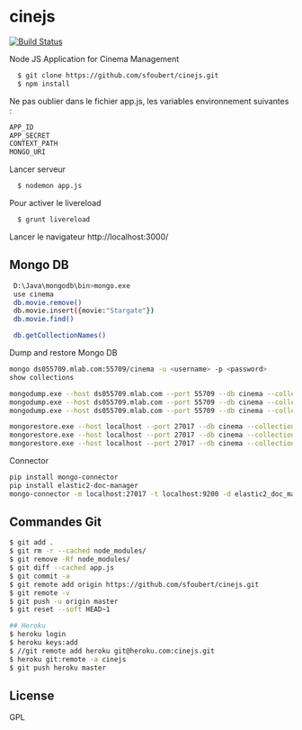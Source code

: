 cinejs
======
[![Build Status](https://travis-ci.org/sfoubert/cinejs.svg?branch=master)](https://travis-ci.org/sfoubert/cinejs)

Node JS Application for Cinema Management
```sh
  $ git clone https://github.com/sfoubert/cinejs.git
  $ npm install
```

Ne pas oublier dans le fichier app.js, les variables environnement suivantes :
```sh
APP_ID
APP_SECRET
CONTEXT_PATH
MONGO_URI
```

Lancer serveur
```sh
  $ nodemon app.js
```
Pour activer le livereload
```sh
  $ grunt livereload
```

Lancer le navigateur
 http://localhost:3000/


## Mongo DB
```sh
 D:\Java\mongodb\bin>mongo.exe
 use cinema
 db.movie.remove()
 db.movie.insert({movie:"Stargate"})
 db.movie.find()

 db.getCollectionNames()
```

Dump and restore Mongo DB
```sh
mongo ds055709.mlab.com:55709/cinema -u <username> -p <password>
show collections

mongodump.exe --host ds055709.mlab.com --port 55709 --db cinema --collection user -u <username> -p <password> --out cinema.dump
mongodump.exe --host ds055709.mlab.com --port 55709 --db cinema --collection movie -u <username> -p <password> --out cinema.dump
mongodump.exe --host ds055709.mlab.com --port 55709 --db cinema --collection entry -u <username> -p <password> --out cinema.dump

mongorestore.exe --host localhost --port 27017 --db cinema --collection user cinema.dump/cinema/user.bson
mongorestore.exe --host localhost --port 27017 --db cinema --collection movie cinema.dump/cinema/movie.bson
mongorestore.exe --host localhost --port 27017 --db cinema --collection entry cinema.dump/cinema/entry.bson
```

Connector
```sh
pip install mongo-connector
pip install elastic2-doc-manager
mongo-connector -m localhost:27017 -t localhost:9200 -d elastic2_doc_manager
```

## Commandes Git
 ```sh
 $ git add .
 $ git rm -r --cached node_modules/
 $ git remove -Rf node_modules/
 $ git diff --cached app.js
 $ git commit -a
 $ git remote add origin https://github.com/sfoubert/cinejs.git
 $ git remote -v
 $ git push -u origin master
 $ git reset --soft HEAD~1
 
## Heroku
 $ heroku login
 $ heroku keys:add
 $ //git remote add heroku git@heroku.com:cinejs.git
 $ heroku git:remote -a cinejs
 $ git push heroku master
 
 ```

## License

GPL
